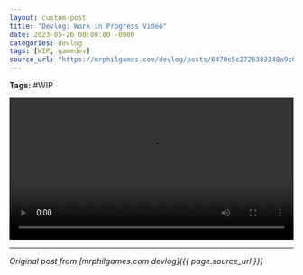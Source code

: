 ```yaml
---
layout: custom-post
title: "Devlog: Work in Progress Video"
date: 2023-05-26 00:00:00 -0000
categories: devlog
tags: [WIP, gamedev]
source_url: "https://mrphilgames.com/devlog/posts/6470c5c2726383348a9c070e"
---
```


**Tags:** #WIP

<video width="100%" controls>
  <source src="https://manakeep.us-east-1.linodeobjects.com/devlog/images/2023/5/26/fHA1NiuRN3rr9NMC/export_1685110824087.mov" type="video/quicktime">
  Your browser does not support the video tag.
</video>

---
*Original post from [mrphilgames.com devlog]({{ page.source_url }})*